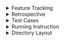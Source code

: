 <details>
  <summary>Feature Tracking</summary>

  
# Feature Tracking:
![Screenshot 2024-10-30 230816](https://github.com/user-attachments/assets/8adb0a2d-0ae8-45ca-b23c-6248f4318eff)
![Screenshot 2024-10-30 222723](https://github.com/user-attachments/assets/91f0fcf3-a0ce-48bf-b7d0-49fdffa7dfd2)
![Screenshot 2024-10-30 222822](https://github.com/user-attachments/assets/43e66cc8-f2f2-4463-8943-f45828cb319c)
![Screenshot 2024-10-30 222945](https://github.com/user-attachments/assets/8d98f3a4-6a50-410e-b0f4-72f831084be0)
</details>

</details>

<details>
  <summary>Retrospective</summary>
  
# Retrospective:

### Things that went well:
- One issue we faced was having our navigation bar sectioned off from the rest of the pages, in this iteration it is now properly linked and leads to the correct pages
- There is now a feature to have multiple wishlists
- Added a button to go back after viewing wishlists.
- Can now enter the description of the item, and its price to the wishlist.
- Cannot submit to wishlist unless all fields are filled.
- Can delete created wishlists.
- There is a way to edit your personal information and save it.
- Added page to view user's personal information.
- Added signup page.
- Users can not log in without first signing up.

### Things that did not go well:
- The navigation bar now uses activities instead of fragments but that took a while to solve
- Navigation bar does not work as well as an activity, the layout is different on the wishlist page and it is a little laggy (animation and loading wise)
- Not enough time to work on this project during midterm season, so we were not able to implement as many features as we want
- Utilizing git better, as we have many branches that have different commit histories, making it messy and harder to work with.


### Things to improve on:
- Including a consistent UI language
- Having pre-existing clothing items that can be added to the wishlists
- Have the image buttons on the home page actually lead to a page of those items
- The page for viewing information is not fully finalized yet, as the layout still needs work.
- Need to add restrictions when it comes to signing up and editing personal information.
- Need to add button for clearing profile information.

</details>

<details>
  <Summary>Test Cases</Summary>
  
# Test Cases:
- Allows users to enter "" into username and password, which they can use to log in.
- Sometimes have to double-click on an icon in the navigation bar. Not too sure about the reason why yet.
- No restriction on editing personal information, so users can enter "" into all the fields, and it'll save. (This is the only current way to clear all saved information.)

</details>

<details>
  <summary>Running Instruction</summary>
  
# Running Instruction:

### App Installation with apk
- Start from a new android studio window
- On the three vertical dots near the top right, select "Profile or Debug APK"
- Navigate and select the apk-release.apk
- Click the run on the middle of the top of the screen to run the application :)

### Upon Opening App:
- You can try logging into the app. It should not let you because you have not signed up yet.
- Click on the purple text "Sign Up Now" to go to the signup page.
- Sign up by putting in a username and password. There are no current restrictions to username and password.
- After signing up, log into your account by inputting your username and password.
- You should now be at the Home Screen. Home Screen itself does not have any functionalities.
- At the bottom, you can click the icons on the navigation bar to go to wishlist or profile.


### Wishlist:
- Make sure that your phone emulator already has photos. Adding can be done by going to the camera in the emulator and taking a photo.
- Now back to the app, you can create multiple wishlists now.
- First, click on "view wishlists".
- Click on the "+" button in the bottom right, and name your wishlist and create.
- Click on "back" in the bottom left, and now you can switch between wishlists.
- Enter the item's name, it's price, add a photo, and click "submit".
- Click on "view wishlists" and click on the arrow to the right of your wishlist.
- You should see the wishlist's items and their price.

### Profile:
- Upon opening your profile, the content should be empty.
- Click on "Edit Profile"
- Enter all of the details. Currently, there are no restrictions at all except for phone number.
- After entering details click "save".
- All of your details should now show in the middle of the screen.

</details>

<details>
  <summary>Directory Layout</summary>
  
# Directory Layout:
    .
    ├── idea                                         # Tools for IDE
    ├── app                                          # Compiled files (alternatively `dist`)
    │   ├── src                                      # Documentation files (alternatively `doc`)
    │   │   ├── main
    │   │   │   ├── java
    │   │   │   │   ├── com
    │   │   │   │   │   ├── example
    │   │   │   │   │   │   │   ├── loginapp        # Java and Kotlin source code
    │   │   │   │   ├── res                         # All non-code resources (layouts, drawables)
    ├── gradle                                      # Build automation tool
    ├── gitignore                                    
    ├── README.md                                   
    ├── build.gradle.kits
    ├── gradle.properties
    ├── gradlew
    ├── gradlew.bat
    ├── readME-old.md                                # Old README
    └── settings.gradle.kts
</details>

